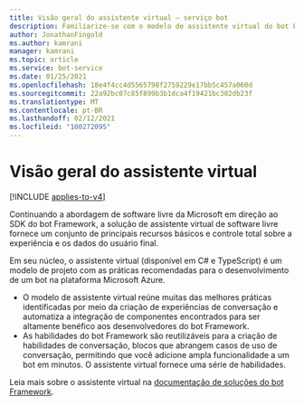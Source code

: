 ```yaml
---
title: Visão geral do assistente virtual – serviço bot
description: Familiarize-se com o modelo de assistente virtual do bot Framework. Saiba mais sobre os recursos, entenda os princípios de design e veja cenários de exemplo.
author: JonathanFingold
ms.author: kamrani
manager: kamrani
ms.topic: article
ms.service: bot-service
ms.date: 01/25/2021
ms.openlocfilehash: 18e4f4cc4d5565798f2759229e17bb5c457a060d
ms.sourcegitcommit: 22a92bc07c85f899b3b1dca4f19421bc302db23f
ms.translationtype: MT
ms.contentlocale: pt-BR
ms.lasthandoff: 02/12/2021
ms.locfileid: "100272095"
---
```

# <a name="virtual-assistant-overview"></a>Visão geral do assistente virtual

[!INCLUDE [applies-to-v4](../includes/applies-to-v4-current.md)]

Continuando a abordagem de software livre da Microsoft em direção ao SDK do bot Framework, a solução de assistente virtual de software livre fornece um conjunto de principais recursos básicos e controle total sobre a experiência e os dados do usuário final.

Em seu núcleo, o assistente virtual (disponível em C# e TypeScript) é um modelo de projeto com as práticas recomendadas para o desenvolvimento de um bot na plataforma Microsoft Azure.

- O modelo de assistente virtual reúne muitas das melhores práticas identificadas por meio da criação de experiências de conversação e automatiza a integração de componentes encontrados para ser altamente benéfico aos desenvolvedores do bot Framework.
- As habilidades do bot Framework são reutilizáveis para a criação de habilidades de conversação, blocos que abrangem casos de uso de conversação, permitindo que você adicione ampla funcionalidade a um bot em minutos. O assistente virtual fornece uma série de habilidades.

Leia mais sobre o assistente virtual na [documentação de soluções do bot Framework](https://microsoft.github.io/botframework-solutions/index).
